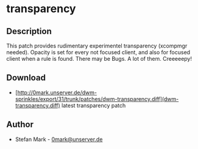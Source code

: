 # transparency

## Description

This patch provides rudimentary experimentel transparency (xcompmgr needed).
Opacity is set for every not focused client, and also for focused client
when a rule is found. There may be Bugs. A lot of them. Creeeeepy!

## Download

 * [http://0mark.unserver.de/dwm-sprinkles/export/31/trunk/patches/dwm-transparency.diff](dwm-transparency.diff) latest transparency patch

## Author

 * Stefan Mark - <0mark@unserver.de>
